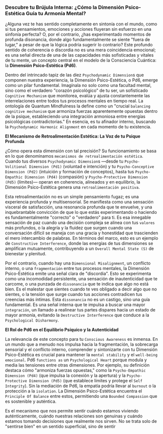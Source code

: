 ### Descubre tu Brújula Interna: ¿Cómo la Dimensión Psico-Estética Guía tu Armonía Mental?

¿Alguna vez te has sentido completamente en sintonía con el mundo, como si tus pensamientos, emociones y acciones fluyeran sin esfuerzo en una sinfonía perfecta? O, por el contrario, ¿has experimentado momentos de profunda disonancia, donde algo fundamentalmente se siente "fuera de lugar," a pesar de que la lógica podría sugerir lo contrario? Este profundo sentido de coherencia o discordia no es una mera coincidencia emocional; es una señal directa de una de las capacidades más sofisticadas y vitales de tu mente, un concepto central en el modelo de la Consciencia Cuántica: la **Dimensión Psico-Estética (Pd6)**.

Dentro del intrincado tapiz de las diez `Psychodynamic Dimension`s que componen nuestra experiencia, la Dimensión Psico-Estética, o Pd6, emerge como un pilar fundamental. Imagínala no solo como una facultad mental, sino como el verdadero "corazón psicológico" de tu ser, un sofisticado `Cognitive Mechanism` que monitorea, evalúa y ajusta constantemente las interrelaciones entre todos tus procesos mentales en tiempo real. La ontología de Quantum Mindfulness la define como un "crucial `balancing cognitive mechanism` que armoniza fuerzas aparentemente opuestas dentro de la psique, estableciendo una integración armoniosa entre energías psicológicas contradictorias." En esencia, es tu afinador interno, buscando la `Psychodynamic Harmonic Alignment` en cada momento de tu existencia.

**El Mecanismo de Retroalimentación Estética: La Voz de tu Psique Profunda**

¿Cómo opera esta dimensión con tal precisión? Su funcionamiento se basa en lo que denominamos `mecanismos de retroalimentación estética`. Cuando tus diversos `Psychodynamic Dimension`s —desde tu `Psycho-Volitional Dimension (Pd1)` (voluntad e intención) y tu `Psycho-Conceptive Dimension (Pd2)` (intuición y formación de conceptos), hasta tus `Psycho-Empathic Dimension (Pd4)` (compasión) y `Psycho-Protective Dimension (Pd5)` (límites)— operan en coherencia, alineados y en equilibrio, la Dimensión Psico-Estética genera una `retroalimentación positiva`.

Esta retroalimentación no es un simple pensamiento fugaz; es una experiencia profunda y multisensorial. Se manifiesta como una sensación visceral de satisfacción, una resonancia profunda que te envuelve, y una inquebrantable convicción de que lo que estás experimentando o haciendo es fundamentalmente "correcto" o "verdadero" para ti. Es esa innegable sensación de paz cuando una decisión compleja se alinea con tus `valores` más profundos, o la alegría y la fluidez que surgen cuando una conversación difícil se maneja con una gracia y honestidad que trascienden el mero intercambio de palabras. En términos del marco, esto es un ejemplo de `Constructive Interference`, donde las energías de tus dimensiones se amplifican mutuamente, contribuyendo a un `Overall Mental State (S)` de bienestar y plenitud.

Por el contrario, cuando hay una `Dimensional Misalignment`, un conflicto interno, o una `fragmentación` entre tus procesos mentales, la Dimensión Psico-Estética emite una señal clara de "discordia". Esto se experimenta como una incomodidad persistente, una sensación de inautenticidad que te carcome, o una punzada de `dissonancia` que te indica que algo no está bien. Es el malestar que sientes cuando te ves obligado a decir algo que no sientes, o la tensión que surge cuando tus acciones contradicen tus creencias más íntimas. Esta `dissonancia` no es un castigo, sino una guía fundamental. Es una señal interna que te impulsa a buscar una mayor `integración`, un llamado a realinear tus partes dispares hacia un estado de mayor armonía, evitando la `Destructive Interference` que conduce a la `Psychological Disharmony`.

**El Rol de Pd6 en el Equilibrio Psíquico y la Autenticidad**

La relevancia de este concepto para tu `Conscious Awareness` es inmensa. En un mundo que a menudo nos impulsa hacia la fragmentación, la sobrecarga sensorial y el conflicto interno, comprender y sintonizarte con tu Dimensión Psico-Estética es crucial para mantener la `mental stability` y el `well-being emocional`. Pd6 `functions as` un `Psychological Heart` porque modula y media las tensiones entre otras dimensiones. Por ejemplo, su definición destaca cómo "armoniza fuerzas opuestas," como la `Psycho-Empathic Dimension (Pd4)` (que impulsa la conexión y la apertura) y la `Psycho-Protective Dimension (Pd5)` (que establece límites y protege el `Self Integrity`). Sin la mediación de Pd6, la empatía podría llevar al `burnout` o la protección a la `isolation`. La Dimensión Psico-Estética encuentra el `Principle Of Balance` entre estos, permitiendo una `Bounded Compassion` que es sostenible y auténtica.

Es el mecanismo que nos permite sentir cuándo estamos viviendo auténticamente, cuándo nuestras relaciones son genuinas y cuándo estamos tomando decisiones que realmente nos sirven. No se trata solo de "sentirse bien" en un sentido superficial, sino de sentir